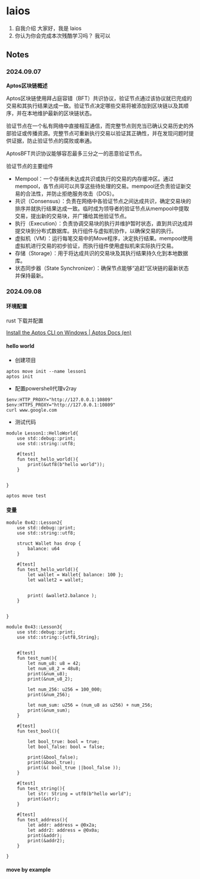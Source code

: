 # laios
1. 自我介绍
大家好，我是 laios
2. 你认为你会完成本次残酷学习吗？
 我可以
## Notes

<!-- Content_START -->

### 2024.09.07

**Aptos区块链概述**

Aptos区块链使用拜占庭容错（BFT）共识协议，验证节点通过该协议就已完成的交易和其执行结果达成一致。验证节点决定哪些交易将被添加到区块链以及其顺序，并在本地维护最新的区块链状态。

验证节点在一个私有网络中直接相互通信，而完整节点则充当已确认交易历史的外部验证或传播资源。完整节点可重新执行交易以验证其正确性，并在发现问题时提供证据，防止验证节点的腐败或串通。

AptosBFT共识协议能够容忍最多三分之一的恶意验证节点。

验证节点的主要组件

- Mempool：一个存储尚未达成共识或执行的交易的内存缓冲区。通过mempool，各节点间可以共享这些待处理的交易。mempool还负责验证新交易的合法性，并防止拒绝服务攻击（DOS）。
- 共识（Consensus）：负责在网络中各验证节点之间达成共识，确定交易块的排序并就执行结果达成一致。临时成为领导者的验证节点从mempool中提取交易，提出新的交易块，并广播给其他验证节点。
- 执行（Execution）：负责协调交易块的执行并维护暂时状态，直到共识达成并提交块到分布式数据库。执行组件与虚拟机协作，以确保交易的执行。
- 虚拟机（VM）：运行每笔交易中的Move程序，决定执行结果。mempool使用虚拟机进行交易的初步验证，而执行组件使用虚拟机来实际执行交易。
- 存储（Storage）：用于将达成共识的交易块及其执行结果持久化到本地数据库。
- 状态同步器（State Synchronizer）：确保节点能够“追赶”区块链的最新状态并保持最新。



### 2024.09.08 

#### 环境配置

rust 下载并配置

[Install the Aptos CLI on Windows | Aptos Docs (en)](https://aptos.dev/en/build/cli/install-cli/install-cli-windows)



#### hello world

- 创建项目

```
aptos move init --name lesson1
aptos init 
```

- 配置powershell代理v2ray

```
$env:HTTP_PROXY="http://127.0.0.1:10809"
$env:HTTPS_PROXY="http://127.0.0.1:10809"
curl www.google.com
```

- 测试代码

```move
module Lesson1::HelloWorld{
    use std::debug::print;
    use std::string::utf8;

    #[test]
    fun test_hello_world(){
        print(&utf8(b"hello world"));
    }

    
}

aptos move test
```



#### 变量



```move
module 0x42::Lesson2{
    use std::debug::print;
    use std::string::utf8;

    struct Wallet has drop {
        balance: u64
    }

    #[test]
    fun test_hello_world(){
        let wallet = Wallet{ balance: 100 };
        let wallet2 = wallet;

        
        print( &wallet2.balance );
    }

    
}

module 0x43::Lesson3{
    use std::debug::print;
    use std::string::{utf8,String};


    #[test]
    fun test_num(){
        let num_u8: u8 = 42;
        let num_u8_2 = 48u8;
        print(&num_u8);
        print(&num_u8_2);

        let num_256: u256 = 100_000;
        print(&num_256);

        let num_sum: u256 = (num_u8 as u256) + num_256;
        print(&num_sum);
    }

    #[test]
    fun test_bool(){

        let bool_true: bool = true;
        let bool_false: bool = false;

        print(&bool_false);
        print(&bool_true);
        print(&( bool_true ||bool_false ));
    }

    #[test]
    fun test_string(){
        let str: String = utf8(b"hello world");
        print(&str);
    }

    #[test]
    fun test_address(){
        let addr: address = @0x2a;
        let addr2: address = @0x0a;
        print(&addr);
        print(&addr2);
    }
    
}
```











#### move by example







